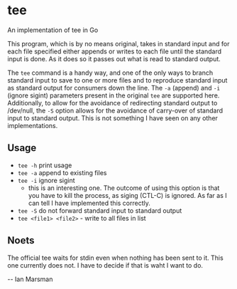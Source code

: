 # tee
An implementation of tee in Go

This program, which is by no means original, takes in standard input and for
each file specified either appends or writes to each file until the standard
input is done. As it does so it passes out what is read to standard output.

The `tee` command is a handy way, and one of the only ways to branch standard
input to save to one or more files and to reproduce standard input as standard
output for consumers down the line. The `-a` (append) and `-i` (ignore sigint)
parameters present in the original `tee` are supported here. Additionally, to
allow for the avoidance of redirecting standard output to /dev/null, the `-S`
option allows for the avoidance of carry-over of standard input to standard
output. This is not something I have seen on any other implementations.

## Usage

* `tee -h` print usage
* `tee -a` append to existing files
* `tee -i` ignore sigint
  * this is an interesting one. The outcome of using this option is that you
      have to kill the process, as siging (CTL-C) is ignored. As far as I can
      tell I have implemented this correctly.
* `tee -S` do not forward standard input to standard output
* `tee <file1> <file2>` - write to all files in list

## Noets

The official tee waits for stdin even when nothing has been sent to it. This one
currently does not. I have to decide if that is waht I want to do.

-- Ian Marsman
